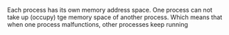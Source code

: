 Each process has its own memory address space.
One process can not take up (occupy) tge memory space of another process.
Which means that when one process malfunctions, other processes keep running
